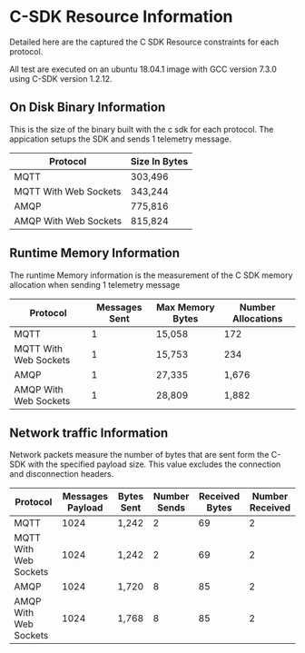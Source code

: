 # C-SDK Resource Information

Detailed here are the captured the C SDK Resource constraints for each protocol.

All test are executed on an ubuntu 18.04.1 image with GCC version 7.3.0 using C-SDK version 1.2.12.

## On Disk Binary Information

This is the size of the binary built with the c sdk for each protocol.  The appication setups the SDK and sends 1 telemetry message.

| Protocol                | Size In Bytes
|-------------------------|---------------------
| MQTT                    | 303,496
| MQTT With Web Sockets   | 343,244
| AMQP                    | 775,816
| AMQP With Web Sockets   | 815,824

## Runtime Memory Information

The runtime Memory information is the measurement of the C SDK memory allocation when sending 1 telemetry message

| Protocol                | Messages Sent | Max Memory Bytes | Number Allocations
|-------------------------|---------------|------------------|--------------------
| MQTT                    |      1        |      15,058      | 172
| MQTT With Web Sockets   |      1        |      15,753      | 234
| AMQP                    |      1        |      27,335      | 1,676
| AMQP With Web Sockets   |      1        |      28,809      | 1,882

## Network traffic Information

Network packets measure the number of bytes that are sent form the C-SDK with the specified payload size.  This value excludes the connection and disconnection headers.

| Protocol                | Messages Payload | Bytes Sent | Number Sends | Received Bytes | Number Received
|-------------------------|------------------|------------|--------------|----------------|------------------
| MQTT                    | 1024             | 1,242      | 2            |  69            | 2
| MQTT With Web Sockets   | 1024             | 1,242      | 2            |  69            | 2
| AMQP                    | 1024             | 1,720      | 8            |  85            | 2
| AMQP With Web Sockets   | 1024             | 1,768      | 8            |  85            | 2
